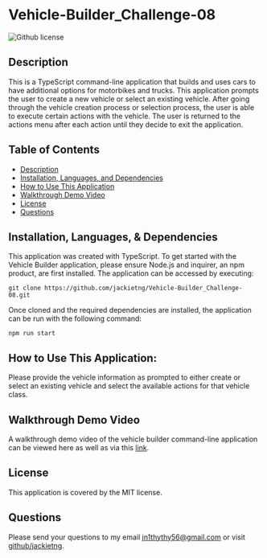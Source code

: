 # Vehicle-Builder_Challenge-08

![Github license](https://img.shields.io/badge/license-MIT-blue.svg)

## Description
This is a TypeScript command-line application that builds and uses cars to have additional options for motorbikes and trucks. This application prompts the user to create a new vehicle or select an existing vehicle. After going through the vehicle creation process or selection process, the user is able to execute certain actions with the vehicle. The user is returned to the actions menu after each action until they decide to exit the application. 

## Table of Contents
* [Description](#description)
* [Installation, Languages, and Dependencies](#installation-languages-and-dependencies)
* [How to Use This Application](#how-to-use-this-application)
* [Walkthrough Demo Video](#walkthrough-demo-video)
* [License](#license)
* [Questions](#questions)

## Installation, Languages, & Dependencies
This application was created with TypeScript. To get started with the Vehicle Builder application, please ensure Node.js and inquirer, an npm product, are first installed.  The application can be accessed by executing: 
``` 
git clone https://github.com/jackietng/Vehicle-Builder_Challenge-08.git
```
Once cloned and the required dependencies are installed, the application can be run with the following command: 
```
npm run start
```

## How to Use This Application:
Please provide the vehicle information as prompted to either create or select an existing vehicle and select the available actions for that vehicle class. 

## Walkthrough Demo Video
A walkthrough demo video of the vehicle builder command-line application can be viewed here as well as via this [link](https://drive.google.com/file/d/1WB7zYiCoslizjyeDyCOK0rmXSSOUKd9U/view).

## License
This application is covered by the MIT license.

## Questions
Please send your questions to my email [jn1thythy56@gmail.com](mailto:jn1thythy56@gmail.com?subject=[GitHub]%20Dev%20Connect) or visit [github/jackietng](https://github.com/jackietng).
